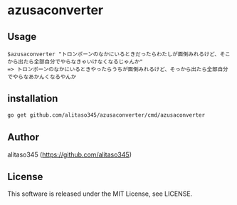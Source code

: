 # azusaconverter

## Usage
```
$azusaconverter "トロンボーンのなかにいるときだったらわたしが面倒みれるけど、そこから出たら全部自分でやらなきゃいけなくなるじゃんか"
=> トロンボーンのなかにいるときやったらうちが面倒みれるけど、そっから出たら全部自分でやらなあかんくなるやんか
```

## installation
```bash
go get github.com/alitaso345/azusaconverter/cmd/azusaconverter
```

## Author
alitaso345 (https://github.com/alitaso345)

## License
This software is released under the MIT License, see LICENSE.